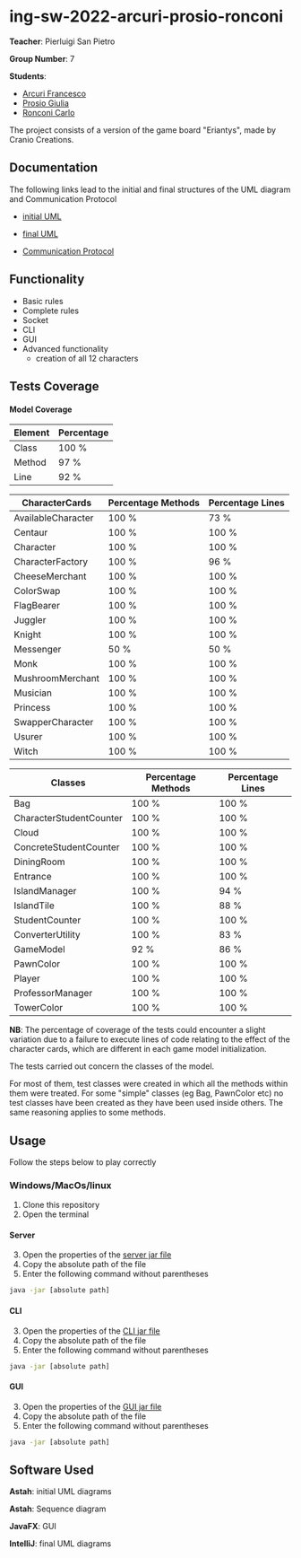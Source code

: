 # ing-sw-2022-arcuri-prosio-ronconi

**Teacher**: Pierluigi San Pietro

**Group Number**: 7

**Students**:
* [Arcuri Francesco](https://github.com/FrancescoArcuri)
* [Prosio Giulia](https://github.com/giuliaprosio)
* [Ronconi Carlo](https://github.com/carloronconi)


The project consists of a version of the game board "Eriantys", made by Cranio Creations.

## Documentation

The following links lead to the initial and final structures of the UML diagram and Communication Protocol
* [initial UML](https://github.com/carloronconi/ing-sw-2022-arcuri-prosio-ronconi/blob/main/deliveries/1-initial-UML/UML-model-initial.png)
* [final UML](https://github.com/carloronconi/ing-sw-2022-arcuri-prosio-ronconi/tree/main/final-UML)

* [Communication Protocol](https://github.com/carloronconi/ing-sw-2022-arcuri-prosio-ronconi/blob/main/deliveries/3-protocol-documentation/protocol-documentation-group7.pdf)

## Functionality

* Basic rules
* Complete rules
* Socket
* CLI
* GUI
* Advanced functionality
    * creation of all 12 characters

## Tests Coverage

#### Model Coverage

| Element | Percentage |
|---------|------------|
| Class | 100 % |
| Method  | 97 %       |
| Line | 92 % |

| CharacterCards     | Percentage Methods | Percentage Lines |
|--------------------|--------------------|------------------|
| AvailableCharacter | 100 %              | 73 %             |
| Centaur            | 100 %              | 100 %            |
| Character          | 100 %              | 100 %            |
| CharacterFactory   | 100 %              | 96 %             |
| CheeseMerchant     | 100 %              | 100 %            |
| ColorSwap          | 100 %              | 100 %            |
| FlagBearer         | 100 %              | 100 %            |
| Juggler            | 100 %              | 100 %            |
| Knight             | 100 %              | 100 %            |
| Messenger          | 50 %               | 50 %             |
| Monk               | 100 %              | 100 %            |
| MushroomMerchant   | 100 %              | 100 %            |
| Musician           | 100 %              | 100 %            |
| Princess           | 100 %              | 100 %            |
| SwapperCharacter   | 100 %              | 100 %            |
| Usurer             | 100 %              | 100 %            |
| Witch              | 100 %              | 100 %            |

| Classes                 | Percentage Methods | Percentage Lines |
|-------------------------|--------------------|------------------|
| Bag                     | 100 %              | 100 %            |
| CharacterStudentCounter | 100 %              | 100 %            |
| Cloud                   | 100 %              | 100 %            |
| ConcreteStudentCounter  | 100 %              | 100 %            |
| DiningRoom              | 100 %              | 100 %            |
| Entrance                | 100 %              | 100 %            |
| IslandManager           | 100 %              | 94 %             |
| IslandTile              | 100 %              | 88 %             |
| StudentCounter          | 100 %              | 100 %            |
| ConverterUtility        | 100 %              | 83 %             |
| GameModel               | 92 %               | 86 %             |
| PawnColor               | 100 %              | 100 %            |
| Player                  | 100 %              | 100 %            |
| ProfessorManager        | 100 %              | 100 %            |
| TowerColor              | 100 %              | 100 %            |

**NB**: The percentage of coverage of the tests could encounter a slight variation due to a failure to execute
lines of code relating to the effect of the character cards, which are different in each game model initialization.

The tests carried out concern the classes of the model.

For most of them, test classes were created in which all the methods within them were treated.
For some "simple" classes (eg Bag, PawnColor etc) no test classes have been created as they have been used inside others.
The same reasoning applies to some methods.

## Usage

Follow the steps below to play correctly

### Windows/MacOs/linux

1. Clone this repository
2. Open the terminal

#### Server

3. Open the properties of the [server jar file](https://github.com/carloronconi/ing-sw-2022-arcuri-prosio-ronconi/blob/main/out/artifacts/Server/PSP7.jar)
4. Copy the absolute path of the file
5. Enter the following command without parentheses
```bash
java -jar [absolute path]
```

#### CLI

3. Open the properties of the [CLI jar file](https://github.com/carloronconi/ing-sw-2022-arcuri-prosio-ronconi/blob/main/out/artifacts/ClientCli/PSP7.jar)
4. Copy the absolute path of the file
5. Enter the following command without parentheses
```bash
java -jar [absolute path]
```

#### GUI

3. Open the properties of the [GUI jar file](https://github.com/carloronconi/ing-sw-2022-arcuri-prosio-ronconi/blob/main/out/artifacts/ClientGui/PSP7.jar)
4. Copy the absolute path of the file
5. Enter the following command without parentheses
```bash
java -jar [absolute path]
```


## Software Used

**Astah**: initial UML diagrams

**Astah**: Sequence diagram

**JavaFX**: GUI

**IntelliJ**: final UML diagrams








